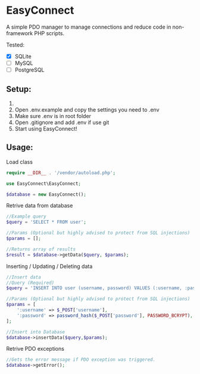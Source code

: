 # EasyConnect
A simple PDO manager to manage connections and reduce code in non-framework PHP scripts.

Tested:
- [x] SQLite
- [ ] MySQL
- [ ] PostgreSQL 
## Setup:
1. 
2. Open .env.example and copy the settings you need to .env
3. Make sure .env is in root folder
4. Open .gitignore and add .env if use git
5. Start using EasyConnect!

## Usage:
Load class 
````PHP
require __DIR__ . '/vendor/autoload.php';

use EasyConnect\EasyConnect;

$database = new EasyConnect();
````
Retrive data from database
````php
//Example query
$query = 'SELECT * FROM user';

//Params (Optional but highly advised to protect from SQL injections)
$params = [];

//Returns array of results
$result = $database->getData($query, $params);

````
Inserting / Updating / Deleting data
````php
//Insert data
//Query (Required)
$query = 'INSERT INTO user (username, password) VALUES (:username, :password)';

//Params (Optional but highly advised to protect from SQL injections)
$params = [
    ':username' => $_POST['username'],
    ':password' => password_hash($_POST['password'], PASSWORD_BCRYPT),
];

//Insert into Database
$database->insertData($query,$params);
````

Retrive PDO exceptions
````PHP
//Gets the error message if PDO exception was triggered.
$database->getError();
````
